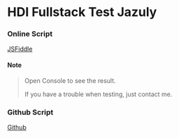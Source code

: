 # HDI Fullstack Test Jazuly

### Online Script
[JSFiddle](https://jsfiddle.net/dqLonpaf/17/)

#### Note
> Open Console to see the result.
> 
> If you have a trouble when testing, just contact me.

### Github Script
[Github](https://github.com/jazuly/hdi_Jazuly/blob/main/index.js)
